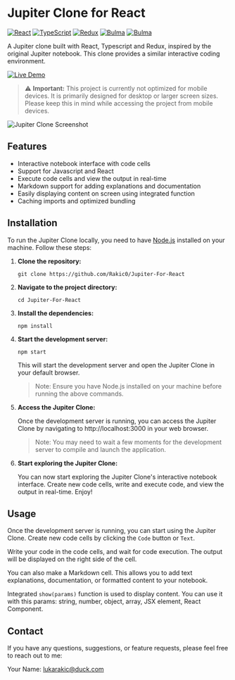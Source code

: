 # Jupiter Clone for React

[![React](https://img.shields.io/badge/React-20232A?style=for-the-badge&logo=react&logoColor=61DAFB)](https://reactjs.org/)
[![TypeScript](https://img.shields.io/badge/TypeScript-007ACC?style=for-the-badge&logo=typescript&logoColor=white)](https://www.typescriptlang.org/)
[![Redux](https://img.shields.io/badge/Redux-593D88?style=for-the-badge&logo=redux&logoColor=white)](https://redux.js.org/)
[![Bulma](https://img.shields.io/badge/Bulma-00D1B2?style=for-the-badge&logo=Bulma&logoColor=white)](https://bulma.io/)
[![Bulma](https://img.shields.io/badge/Netlify-00C7B7?style=for-the-badge&logo=netlify&logoColor=white)](https://www.netlify.com/)

A Jupiter clone built with React, Typescript and Redux, inspired by the original Jupiter notebook. This clone provides a similar interactive coding environment.

<a href="https://jupiter-for-react.netlify.app/" target="_blank" rel="noopener noreferrer">
  <img src="https://img.shields.io/badge/Live%20Demo-Click%20Here-success?style=for-the-badge" alt="Live Demo" />
</a>

> :warning: **Important:** This project is currently not optimized for mobile devices. It is primarily designed for desktop or larger screen sizes. Please keep this in mind while accessing the project from mobile devices.

![Jupiter Clone Screenshot](https://imgur.com/bncRFk5.png)

## Features

- Interactive notebook interface with code cells
- Support for Javascript and React
- Execute code cells and view the output in real-time
- Markdown support for adding explanations and documentation
- Easily displaying content on screen using integrated function
- Caching imports and optimized bundling

## Installation

To run the Jupiter Clone locally, you need to have [Node.js](https://nodejs.org) installed on your machine. Follow these steps:

1. **Clone the repository:**

   ```shell
   git clone https://github.com/Rakic0/Jupiter-For-React
   ```

2. **Navigate to the project directory:**

   ```shell
   cd Jupiter-For-React
   ```

3. **Install the dependencies:**

   ```shell
   npm install
   ```

4. **Start the development server:**

   ```shell
   npm start
   ```

   This will start the development server and open the Jupiter Clone in your default browser.

   > Note: Ensure you have Node.js installed on your machine before running the above commands.

5. **Access the Jupiter Clone:**

   Once the development server is running, you can access the Jupiter Clone by navigating to http://localhost:3000 in your web browser.

   > Note: You may need to wait a few moments for the development server to compile and launch the application.

6. **Start exploring the Jupiter Clone:**

   You can now start exploring the Jupiter Clone's interactive notebook interface. Create new code cells, write and execute code, and view the output in real-time. Enjoy!

## Usage

Once the development server is running, you can start using the Jupiter Clone. Create new code cells by clicking the `Code` button or `Text`.

Write your code in the code cells, and wait for code execution. The output will be displayed on the right side of the cell.

You can also make a Markdown cell. This allows you to add text explanations, documentation, or formatted content to your notebook.

Integrated `show(params)` function is used to display content.
You can use it with this params: string, number, object, array, JSX element, React Component.

## Contact

If you have any questions, suggestions, or feature requests, please feel free to reach out to me:

Your Name: lukarakic@duck.com
